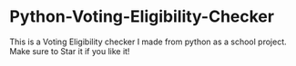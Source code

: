 # Python-Voting-Eligibility-Checker
This is a Voting Eligibility checker I made from python as a school project. Make sure to Star it if you like it!
